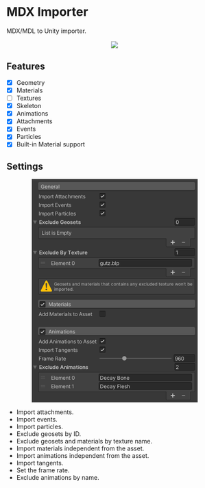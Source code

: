 # MDX Importer

MDX/MDL to Unity importer.

<p align="center"><img align="center" src="Documentation~/preview.gif"></p>

## Features

- [x] Geometry
- [x] Materials
- [ ] Textures
- [x] Skeleton
- [x] Animations
- [x] Attachments
- [x] Events
- [x] Particles
- [x] Built-in Material support

## Settings

<p align="center"><img align="center" src="Documentation~/mdx_import_settings.png"></p>

* Import attachments.
* Import events.
* Import particles.
* Exclude geosets by ID.
* Exclude geosets and materials by texture name.
* Import materials independent from the asset.
* Import animations independent from the asset.
* Import tangents.
* Set the frame rate.
* Exclude animations by name.